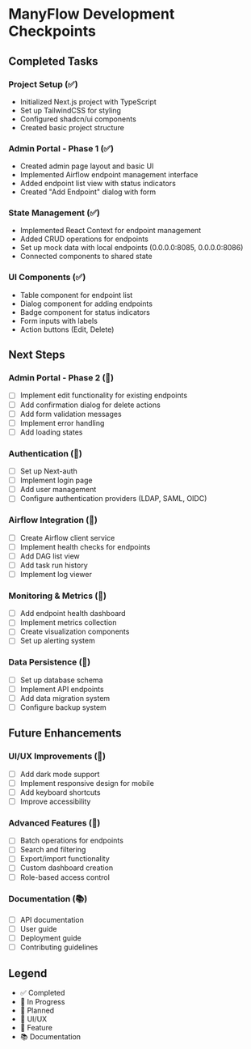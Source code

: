 # ManyFlow Development Checkpoints

## Completed Tasks

### Project Setup (✅)
- Initialized Next.js project with TypeScript
- Set up TailwindCSS for styling
- Configured shadcn/ui components
- Created basic project structure

### Admin Portal - Phase 1 (✅)
- Created admin page layout and basic UI
- Implemented Airflow endpoint management interface
- Added endpoint list view with status indicators
- Created "Add Endpoint" dialog with form

### State Management (✅)
- Implemented React Context for endpoint management
- Added CRUD operations for endpoints
- Set up mock data with local endpoints (0.0.0.0:8085, 0.0.0.0:8086)
- Connected components to shared state

### UI Components (✅)
- Table component for endpoint list
- Dialog component for adding endpoints
- Badge component for status indicators
- Form inputs with labels
- Action buttons (Edit, Delete)

## Next Steps

### Admin Portal - Phase 2 (🔄)
- [ ] Implement edit functionality for existing endpoints
- [ ] Add confirmation dialog for delete actions
- [ ] Add form validation messages
- [ ] Implement error handling
- [ ] Add loading states

### Authentication (📝)
- [ ] Set up Next-auth
- [ ] Implement login page
- [ ] Add user management
- [ ] Configure authentication providers (LDAP, SAML, OIDC)

### Airflow Integration (📝)
- [ ] Create Airflow client service
- [ ] Implement health checks for endpoints
- [ ] Add DAG list view
- [ ] Add task run history
- [ ] Implement log viewer

### Monitoring & Metrics (📝)
- [ ] Add endpoint health dashboard
- [ ] Implement metrics collection
- [ ] Create visualization components
- [ ] Set up alerting system

### Data Persistence (📝)
- [ ] Set up database schema
- [ ] Implement API endpoints
- [ ] Add data migration system
- [ ] Configure backup system

## Future Enhancements

### UI/UX Improvements (🎨)
- [ ] Add dark mode support
- [ ] Implement responsive design for mobile
- [ ] Add keyboard shortcuts
- [ ] Improve accessibility

### Advanced Features (🚀)
- [ ] Batch operations for endpoints
- [ ] Search and filtering
- [ ] Export/import functionality
- [ ] Custom dashboard creation
- [ ] Role-based access control

### Documentation (📚)
- [ ] API documentation
- [ ] User guide
- [ ] Deployment guide
- [ ] Contributing guidelines

## Legend
- ✅ Completed
- 🔄 In Progress
- 📝 Planned
- 🎨 UI/UX
- 🚀 Feature
- 📚 Documentation

